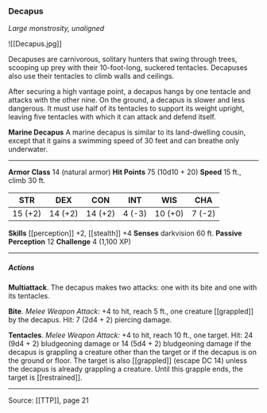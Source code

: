 ### Decapus
_Large monstrosity, unaligned_

![[Decapus.jpg]]

Decapuses are carnivorous, solitary hunters that swing through trees, scooping up prey with their 10-foot-long, suckered tentacles. Decapuses also use their tentacles to climb walls and ceilings.

After securing a high vantage point, a decapus hangs by one tentacle and attacks with the other nine. On the ground, a decapus is slower and less dangerous. It must use half of its tentacles to support its weight upright, leaving five tentacles with which it can attack and defend itself.

**Marine Decapus** A marine decapus is similar to its land-dwelling cousin, except that it gains a swimming speed of 30 feet and can breathe only underwater.






---

**Armor Class** 14 (natural armor)
**Hit Points** 75 (10d10 + 20)
**Speed** 15 ft., climb 30 ft.

| STR     | DEX     | CON     | INT     | WIS     | CHA     |
|---------|---------|---------|---------|---------|---------|
| 15 (+2) | 14 (+2) | 14 (+2) | 4 (-3) | 10 (+0) | 7 (-2) |

**Skills** [[perception]] +2, [[stealth]] +4
**Senses** darkvision 60 ft.
**Passive Perception** 12
**Challenge** 4 (1,100 XP)

---

##### Actions
**Multiattack**. The decapus makes two attacks: one with its bite and one with its tentacles.

**Bite**. _Melee Weapon Attack:_ +4 to hit, reach 5 ft., one creature [[grappled]] by the decapus. Hit: 7 (2d4 + 2) piercing damage.

**Tentacles**. _Melee Weapon Attack:_ +4 to hit, reach 10 ft., one target. Hit: 24 (9d4 + 2) bludgeoning damage or 14 (5d4 + 2) bludgeoning damage if the decapus is grappling a creature other than the target or if the decapus is on the ground or floor. The target is also [[grappled]] (escape DC 14) unless the decapus is already grappling a creature. Until this grapple ends, the target is [[restrained]].


---

Source: [[TTP]], page 21